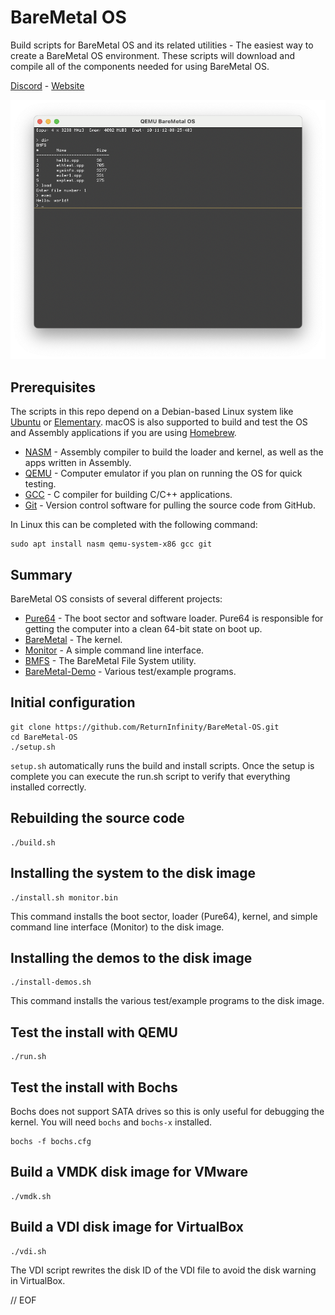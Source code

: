 # BareMetal OS

Build scripts for BareMetal OS and its related utilities - The easiest way to create a BareMetal OS environment. These scripts will download and compile all of the components needed for using BareMetal OS.

[Discord](https://discord.gg/dT8MgXn) - [Website](https://returninfinity.com)

<img src="https://raw.githubusercontent.com/ReturnInfinity/BareMetal-OS/master/doc/ScreenShot.png"></img>

## Prerequisites

The scripts in this repo depend on a Debian-based Linux system like [Ubuntu](https://www.ubuntu.com/download/desktop) or [Elementary](https://elementary.io). macOS is also supported to build and test the OS and Assembly applications if you are using [Homebrew](https://brew.sh).

- [NASM](https://nasm.us) - Assembly compiler to build the loader and kernel, as well as the apps written in Assembly.
- [QEMU](https://www.qemu.org) - Computer emulator if you plan on running the OS for quick testing.
- [GCC](https://gcc.gnu.org) - C compiler for building C/C++ applications.
- [Git](https://git-scm.com) - Version control software for pulling the source code from GitHub.

In Linux this can be completed with the following command:

	sudo apt install nasm qemu-system-x86 gcc git


## Summary

BareMetal OS consists of several different projects:

- [Pure64](https://github.com/ReturnInfinity/Pure64) - The boot sector and software loader. Pure64 is responsible for getting the computer into a clean 64-bit state on boot up.
- [BareMetal](https://github.com/ReturnInfinity/BareMetal) - The kernel.
- [Monitor](https://github.com/ReturnInfinity/BareMetal-Monitor) - A simple command line interface.
- [BMFS](https://github.com/ReturnInfinity/BMFS) - The BareMetal File System utility.
- [BareMetal-Demo](https://github.com/ReturnInfinity/BareMetal-Demo) - Various test/example programs.


## Initial configuration

	git clone https://github.com/ReturnInfinity/BareMetal-OS.git
	cd BareMetal-OS
	./setup.sh

`setup.sh` automatically runs the build and install scripts. Once the setup is complete you can execute the run.sh script to verify that everything installed correctly.


## Rebuilding the source code

	./build.sh


## Installing the system to the disk image

	./install.sh monitor.bin

This command installs the boot sector, loader (Pure64), kernel, and simple command line interface (Monitor) to the disk image.


## Installing the demos to the disk image

	./install-demos.sh

This command installs the various test/example programs to the disk image.


## Test the install with QEMU

	./run.sh


## Test the install with Bochs

Bochs does not support SATA drives so this is only useful for debugging the kernel. You will need `bochs` and `bochs-x` installed.

	bochs -f bochs.cfg


## Build a VMDK disk image for VMware

	./vmdk.sh


## Build a VDI disk image for VirtualBox

	./vdi.sh

The VDI script rewrites the disk ID of the VDI file to avoid the disk warning in VirtualBox.



// EOF
